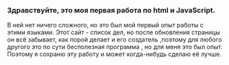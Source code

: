 ### Здравствуйте, это моя первая работа по html и JavaScript.

В ней нет ничего сложного, но это был мой первый опыт работы с этими языками.
Этот сайт - список дел, но после обновления страницы он всё забывает, как порой делает и его создатель
,поэтому для любого другого это по сути бесполезная программа , но для меня это был опыт.
Поэтому я сохраню эту работу и может когда-нибудь сделаю её лучше.